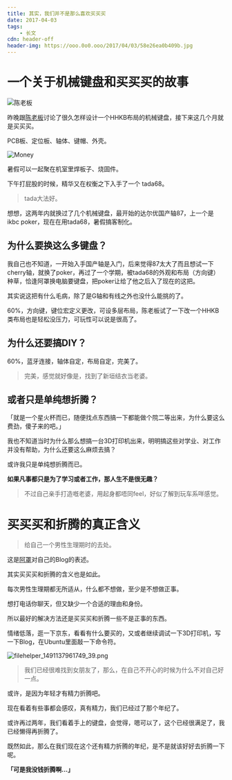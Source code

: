 ```yaml
---
title: 其实，我们并不是那么喜欢买买买
date: 2017-04-03
tags:
	- 长文
cdn: header-off
header-img: https://ooo.0o0.ooo/2017/04/03/58e26ea0b409b.jpg
---
```


# 一个关于机械键盘和买买买的故事

![陈老板](https://ooo.0o0.ooo/2017/04/03/58e26f7c8515f.jpg)

昨晚跟<a style="color:inherit" href="https://terry.pub">陈老板</a>讨论了很久怎样设计一个HHKB布局的机械键盘，接下来这几个月就是买买买。

PCB板、定位板、轴体、键帽、外壳。

![Money](https://ooo.0o0.ooo/2017/04/03/58e26e9fc57a7.jpg)

暑假可以一起聚在机室里焊板子、烧固件。

下午打屁股的时候，精华又在权衡之下入手了一个 tada68。

>tada大法好。

想想，这两年内就换过了几个机械键盘，最开始的达尔优国产轴87，上一个是ikbc poker，现在在用tada68，暑假搞客制化。

## 为什么要换这么多键盘？

我自己也不知道，一开始入手国产轴是入门，后来觉得87太大了而且想试一下cherry轴，就换了poker，再过了一个学期，被tada68的外观和布局（方向键）种草，恰逢阿罩换电脑要键盘，把poker让给了他之后入了现在的这把。

其实说这把有什么毛病，除了是G轴和有线之外也没什么能挑的了。

60%，方向键，键位宏定义更改，可设多层布局，陈老板试了一下改一个HHKB类布局也是轻松没压力，可玩性可以说是很高了。

## 为什么还要搞DIY？

60%，蓝牙连接，轴体自定，布局自定，完美了。

>完美，感觉就好像是，找到了新垣结衣当老婆。

## 或者只是单纯想折腾？

「就是一个星火杯而已，随便找点东西搞一下都能做个院二等出来，为什么要这么费劲，傻子来的吧。」

我也不知道当时为什么那么想搞一台3D打印机出来，明明搞这些对学业、对工作并没有帮助，为什么还要这么麻烦去搞？

或许我只是单纯想折腾而已。

**如果凡事都只是为了学习或者工作，那人生不是很无趣？**

>不过自己亲手打造嘅老婆，用起身都唔同feel，好似了解到玩车系咩感觉。

# 买买买和折腾的真正含义

>给自己一个男性生理期时的去处。

这是<a style="color:inherit" href="http://tsang.site">阿罩</a>对自己的Blog的表述。

其实买买买和折腾的含义也是如此。

每次男性生理期都无所适从，什么都不想做，至少是不想做正事。

想打电话你聊天，但又缺少一个合适的理由和身份。

所以最好的解决方法还是买买买和折腾一些不是正事的东西。

情绪低落，逛一下京东，看看有什么要买的，又或者继续调试一下3D打印机，写一下Blog，在Ubuntu里面敲一下命令符。

![filehelper_1491137961749_39.png](https://ooo.0o0.ooo/2017/04/03/58e26ac3cca36.png)

>我们已经很难找到女朋友了，那么，在自己不开心的时候为什么不对自己好一点。

或许，是因为年轻才有精力折腾吧。

现在看着有些事都会感叹，真有精力，我们已经过了那个年纪了。

或许再过两年，我们看着手上的键盘，会觉得，嗯可以了，这个已经很满足了，我已经懒得再折腾了。

既然如此，那么在我们现在这个还有精力折腾的年纪，是不是就该好好去折腾一下呢。

**「可是我没钱折腾啊...」**